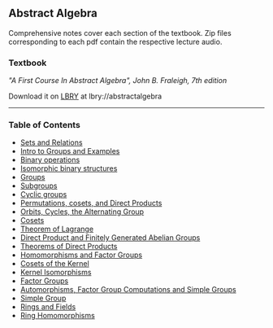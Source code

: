 ## Abstract Algebra
Comprehensive notes cover each section of the textbook. Zip files corresponding
to each pdf contain the respective lecture audio.

### Textbook
*"A First Course In Abstract Algebra", John B. Fraleigh, 7th edition*

Download it on [LBRY](https://lbry.io/) at lbry://abstractalgebra

___

### Table of Contents
* [Sets and
  Relations](https://github.com/jaybutera/Abstract-Algebra/blob/master/Sets%20and%20Relations.pdf)
* [Intro to Groups and
  Examples](https://github.com/jaybutera/Abstract-Algebra/blob/master/Intro%20and%20Examples.pdf)
* [Binary
  operations](https://github.com/jaybutera/Abstract-Algebra/blob/master/Binary%20Operations.pdf)
* [Isomorphic binary
  structures](https://github.com/jaybutera/Abstract-Algebra/blob/master/Sec%203_%20Isomorphic%20binary%20structures.pdf)
* [Groups](https://github.com/jaybutera/Abstract-Algebra/blob/master/Sec%204_%20Groups.pdf)
* [Subgroups](https://github.com/jaybutera/Abstract-Algebra/blob/master/Subgroups.pdf)
* [Cyclic
  groups](https://github.com/jaybutera/Abstract-Algebra/blob/master/Cyclic%20Groups.pdf)
* [Permutations, cosets, and Direct
  Products](https://github.com/jaybutera/Abstract-Algebra/blob/master/Permutations_%20cosets_%20and%20Direct%20Products.pdf)
* [Orbits, Cycles, the Alternating
  Group](https://github.com/jaybutera/Abstract-Algebra/blob/master/Orbits_%20Cycles_%20the%20Alternating%20Group.pdf)
* [Cosets](https://github.com/jaybutera/Abstract-Algebra/blob/master/Cosets%20_%20Theorem%20of%20Lagrange.pdf)
* [Theorem of
  Lagrange](https://github.com/jaybutera/Abstract-Algebra/blob/master/Theorem%20of%20Lagrange.pdf)
* [Direct Product and Finitely Generated Abelian
  Groups](https://github.com/jaybutera/Abstract-Algebra/blob/master/Direct%20Products%20and%20Finitely%20Generated%20Abelian%20Groups_.pdf)
* [Theorems of Direct
  Products](https://github.com/jaybutera/Abstract-Algebra/blob/master/Theorems%20of%20Direct%20Products.pdf)
* [Homomorphisms and Factor
  Groups](https://github.com/jaybutera/Abstract-Algebra/blob/master/Homomorphisms%20and%20Factor%20Groups.pdf)
* [Cosets of the
  Kernel](https://github.com/jaybutera/Abstract-Algebra/blob/master/Cosets%20of%20the%20Kernel.pdf)
* [Kernel
  Isomorphisms](https://github.com/jaybutera/Abstract-Algebra/blob/master/Kernel%20Isomorphisms.pdf)
* [Factor
  Groups](https://github.com/jaybutera/Abstract-Algebra/blob/master/Factor%20Groups.pdf)
* [Automorphisms, Factor Group Computations and Simple
  Groups](https://github.com/jaybutera/Abstract-Algebra/blob/master/Automorphisms_%20Factor%20Group%20Computations_%20and%20Simple%20Groups.pdf)
* [Simple
  Group](https://github.com/jaybutera/Abstract-Algebra/blob/master/Simple%20Group.pdf)
* [Rings and
  Fields](https://github.com/jaybutera/Abstract-Algebra/blob/master/Simple%20Group.pdf)
* [Ring
  Homomorphisms](https://github.com/jaybutera/Abstract-Algebra/blob/master/Note%20Nov%202_%202017.pdf)
